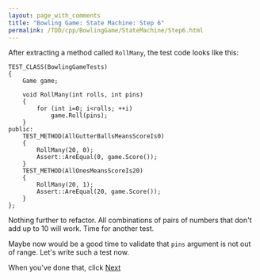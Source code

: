 ```yaml
---
layout: page_with_comments
title: "Bowling Game: State Machine: Step 6"
permalink: /TDD/cpp/BowlingGame/StateMachine/Step6.html
---
```


After extracting a method called ```RollMany```, the test code looks like this:

```
TEST_CLASS(BowlingGameTests)
{
    Game game;

    void RollMany(int rolls, int pins)
    {
        for (int i=0; i<rolls; ++i)
            game.Roll(pins);
    }
public:
    TEST_METHOD(AllGutterBallsMeansScoreIs0)
    {
        RollMany(20, 0);
        Assert::AreEqual(0, game.Score());
    }
    TEST_METHOD(AllOnesMeansScoreIs20)
    {
        RollMany(20, 1);
        Assert::AreEqual(20, game.Score());
    }
};

```

Nothing further to refactor.  All combinations of pairs of numbers that don't add up to 10 will work. Time for another test. 

Maybe now would be a good time to validate that ```pins``` argument is not out of range.  Let's write such a test now.

When you've done that, click [Next](Step7.html)
